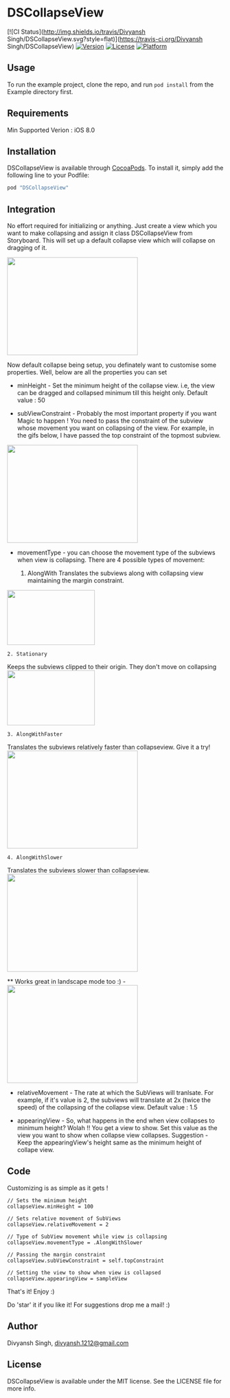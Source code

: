 # DSCollapseView

[![CI Status](http://img.shields.io/travis/Divyansh Singh/DSCollapseView.svg?style=flat)](https://travis-ci.org/Divyansh Singh/DSCollapseView)
[![Version](https://img.shields.io/cocoapods/v/DSCollapseView.svg?style=flat)](http://cocoapods.org/pods/DSCollapseView)
[![License](https://img.shields.io/cocoapods/l/DSCollapseView.svg?style=flat)](http://cocoapods.org/pods/DSCollapseView)
[![Platform](https://img.shields.io/cocoapods/p/DSCollapseView.svg?style=flat)](http://cocoapods.org/pods/DSCollapseView)

## Usage

To run the example project, clone the repo, and run `pod install` from the Example directory first.

## Requirements

Min Supported Verion : iOS 8.0

## Installation

DSCollapseView is available through [CocoaPods](http://cocoapods.org). To install
it, simply add the following line to your Podfile:

```ruby
pod "DSCollapseView"
```
## Integration

No effort required for initializing or anything. Just create a view which you want to make collapsing and assign it class DSCollapseView from Storyboard. This will set up a default collapse view which will collapse on dragging of it.

<img src="https://github.com/vipu1212/DSCollapseView/blob/master/simpleView.png" style="width:304px;height:228px;">


Now default collapse being setup, you definately want to customise some properties. Well, below are all the properties you can set

* minHeight - Set the minimum height of the collapse view. i.e, the view can be dragged and collapsed minimum till this height only. Default value : 50

* subViewConstraint - Probably the most important property if you want Magic to happen ! You need to pass the constraint of the subview whose movement you want on collapsing of the view. For example, in the gifs below, I have passed the top constraint of the topmost subview.

<img src="https://github.com/vipu1212/DSCollapseView/blob/master/constraint.png" style="width:304px;height:228px;">

* movementType - you can choose the movement type of the subviews when view is collapsing. There are 4 possible types of movement:

    1. AlongWith
Translates the subviews along with collapsing view maintaining the margin constraint.
<img src="https://media.giphy.com/media/KnG4wDJFQRVAI/giphy.gif"  style="width:204px;height:128px;">

    2. Stationary
Keeps the subviews clipped to their origin. They don't move on collapsing
<img src="https://media.giphy.com/media/L5BNZiIyPu0Jq/giphy.gif" style="width:204px;height:128px;">

    3. AlongWithFaster
Translates the subviews relatively faster than collapseview. Give it a try!
<img src="https://media.giphy.com/media/Z9H00RMBqaKS4/giphy.gif" style="width:304px;height:228px;">

    4. AlongWithSlower
Translates the subviews slower than collapseview.
<img src="https://media.giphy.com/media/OEVq0b8lsTKXm/giphy.gif" style="width:304px;height:228px;">

** Works great in landscape mode too :) -
<img src="https://media.giphy.com/media/tkXY6SXc8iwCs/giphy.gif" style="width:304px;height:228px;">

* relativeMovement - The rate at which the SubViews will tranlsate. For example, if it's value is 2, the subviews will translate at 2x (twice the speed) of the collapsing of the collapse view. Default value : 1.5

* appearingView - So, what happens in the end when view collapses to minimum height? Wolah !! You get a view to show. Set this value as the view you want to show when collapse view collapses. Suggestion - Keep the appearingView's height same as the minimum height of collape view.

## Code

Customizing is as simple as it gets !
```
// Sets the minimum height
collapseView.minHeight = 100

// Sets relative movement of SubViews
collapseView.relativeMovement = 2

// Type of SubView movement while view is collapsing
collapseView.movementType = .AlongWithSlower

// Passing the margin constraint
collapseView.subViewConstraint = self.topConstraint

// Setting the view to show when view is collapsed
collapseView.appearingView = sampleView

```
That's it! Enjoy :)

Do 'star' it if you like it! For suggestions drop me a mail! :)

## Author

Divyansh Singh, divyansh.1212@gmail.com

## License

DSCollapseView is available under the MIT license. See the LICENSE file for more info.
